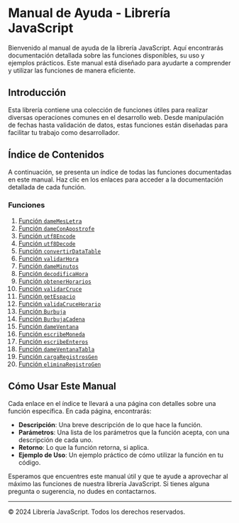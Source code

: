 # Manual de Ayuda - Librería JavaScript

Bienvenido al manual de ayuda de la librería JavaScript. Aquí encontrarás documentación detallada sobre las funciones disponibles, su uso y ejemplos prácticos. Este manual está diseñado para ayudarte a comprender y utilizar las funciones de manera eficiente.

## Introducción

Esta librería contiene una colección de funciones útiles para realizar diversas operaciones comunes en el desarrollo web. Desde manipulación de fechas hasta validación de datos, estas funciones están diseñadas para facilitar tu trabajo como desarrollador.

## Índice de Contenidos

A continuación, se presenta un índice de todas las funciones documentadas en este manual. Haz clic en los enlaces para acceder a la documentación detallada de cada función.

### Funciones

1. [Función `dameMesLetra`](funcion_dameMesLetra.md)
2. [Función `dameConApostrofe`](funcion_dameConApostrofe.md)
3. [Función `utf8Encode`](funcion_utf8Encode.md)
4. [Función `utf8Decode`](funcion_utf8Decode.md)
5. [Función `convertirDataTable`](funcion_convertirDataTable.md)
6. [Función `validarHora`](funcion_validarHora.md)
7. [Función `dameMinutos`](funcion_dameMinutos.md)
8. [Función `decodificaHora`](funcion_decodificaHora.md)
9. [Función `obtenerHorarios`](funcion_obtenerHorarios.md)
10. [Función `validarCruce`](funcion_validarCruce.md)
11. [Función `getEspacio`](funcion_getEspacio.md)
12. [Función `validaCruceHorario`](funcion_validaCruceHorario.md)
13. [Función `Burbuja`](funcion_Burbuja.md)
14. [Función `BurbujaCadena`](funcion_BurbujaCadena.md)
15. [Función `dameVentana`](funcion_dameVentana.md)
16. [Función `escribeMoneda`](funcion_escribeMoneda.md)
17. [Función `escribeEnteros`](funcion_escribeEnteros.md)
18. [Función `dameVentanaTabla`](funcion_dameVentanaTabla.md)
19. [Función `cargaRegistrosGen`](funcion_cargaRegistrosGen.md)
20. [Función `eliminaRegistroGen`](funcion_eliminaRegistroGen.md)

## Cómo Usar Este Manual

Cada enlace en el índice te llevará a una página con detalles sobre una función específica. En cada página, encontrarás:

- **Descripción**: Una breve descripción de lo que hace la función.
- **Parámetros**: Una lista de los parámetros que la función acepta, con una descripción de cada uno.
- **Retorno**: Lo que la función retorna, si aplica.
- **Ejemplo de Uso**: Un ejemplo práctico de cómo utilizar la función en tu código.

Esperamos que encuentres este manual útil y que te ayude a aprovechar al máximo las funciones de nuestra librería JavaScript. Si tienes alguna pregunta o sugerencia, no dudes en contactarnos.

---

&copy; 2024 Librería JavaScript. Todos los derechos reservados.
